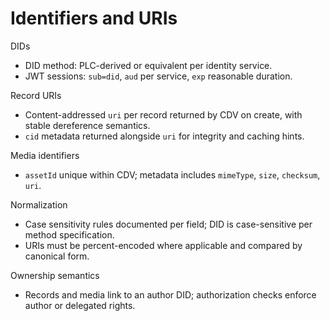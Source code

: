 # Identifiers and URIs

DIDs
- DID method: PLC-derived or equivalent per identity service.
- JWT sessions: `sub=did`, `aud` per service, `exp` reasonable duration.

Record URIs
- Content-addressed `uri` per record returned by CDV on create, with stable dereference semantics.
- `cid` metadata returned alongside `uri` for integrity and caching hints.

Media identifiers
- `assetId` unique within CDV; metadata includes `mimeType`, `size`, `checksum`, `uri`.

Normalization
- Case sensitivity rules documented per field; DID is case-sensitive per method specification.
- URIs must be percent-encoded where applicable and compared by canonical form.

Ownership semantics
- Records and media link to an author DID; authorization checks enforce author or delegated rights.
